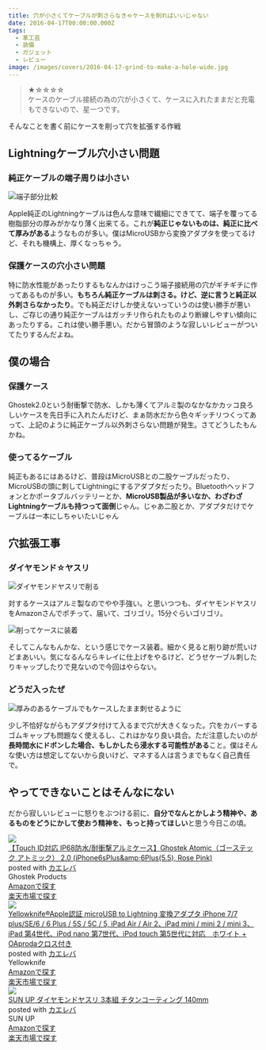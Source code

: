 ```yaml
---
title: 穴が小さくてケーブルが刺さらなきゃケースを削ればいいじゃない
date: 2016-04-17T00:00:00.000Z
tags:
  - 革工芸
  - 装備
  - ガジェット
  - レビュー
image: /images/covers/2016-04-17-grind-to-make-a-hole-wide.jpg
---
```

> ★☆☆☆☆  
ケースのケーブル接続の為の穴が小さくて、ケースに入れたままだと充電もできないので、星一つです。

そんなことを書く前にケースを削って穴を拡張する作戦

## Lightningケーブル穴小さい問題
### 純正ケーブルの端子周りは小さい
![端子部分比較](https://lh3.googleusercontent.com/L60Rr1_8xDSO3_lWZr0cATkgWSNFYNy-Gxs-lHZQsRh3_aFt9oOczCNB3V9z1X2kt9jNYpq2pdDZ5o_-NST250I86WIVLha4oUCkOjwLk1ECL9C_DmveC-GDNbyRlNgdboMyIM2Z7eGP_ArVOOZdsBqZfEHU9UXZf6jomz9xofyOGEspeAgsAcWUH1PWHAyZR3PZ3I-phCVidU_pvq74IVxpsRpvc_98RdNleCXEGaHJ6GYKPMW6kjzWHCf2ovInoAGaM8hn2Jd1IAgVbG6hZSe6duKwErDUsy8tqorbE7wtzeJQd6NDyhmfJnllpy8BkXFkZfT0Hik5DbflqcY-FnL_cX8thyk-A91STK5BVwiaFXGaKKKMa3kYCmQW1_26_4myA4-xSZnTfobmYg-Z20vTNzSza0uzzblrEkWlGnsEqRg4Z91QIfxzv2pBbWGZvCOe1Kw2MYx1zgyEudCLZGPvyO1hB1HgQ6JGvV0Cq3qs0GlQe1le2s3bJbAV0pHQzbjTQ0DsUiBcCfMVkY--bnFyeMZLzhdiMYXGzk9kPQdRAppVrVXAHCnr0x3SBsNdWLla "端子部分比較")

Apple純正のLightningケーブルは色んな意味で繊細にできてて、端子を覆ってる樹脂部分の厚みがかなり薄く出来てる。これが**純正じゃないものは、純正に比べて厚みがある**ようなものが多い。僕はMicroUSBから変換アダプタを使ってるけど、それも機構上、厚くなっちゃう。

### 保護ケースの穴小さい問題
特に防水性能があったりするもなんかはけっこう端子接続用の穴がギチギチに作ってあるものが多い。**もちろん純正ケーブルは刺さる。けど、逆に言うと純正以外刺さらなかったり**。でも純正だけしか使えないっていうのは使い勝手が悪いし、ご存じの通り純正ケーブルはガッチリ作られたものより断線しやすい傾向にあったりする。これは使い勝手悪い。だから冒頭のような寂しいレビューがついてたりするんだよね。

## 僕の場合
### 保護ケース
Ghostek2.0という耐衝撃で防水、しかも薄くてアルミ製のなかなかカッコ良ろしいケースを先日手に入れたんだけど、まぁ防水だから色々ギッチリつくってあって、上記のように純正ケーブル以外刺さらない問題が発生。さてどうしたもんかね。

### 使ってるケーブル
純正もあるにはあるけど、普段はMicroUSBとの二股ケーブルだったり、MicroUSBの頭に刺してLightningにするアダプタだったり。Bluetoothヘッドフォンとかポータブルバッテリーとか、**MicroUSB製品が多いなか、わざわざLightningケーブルも持つって面倒**じゃん。じゃあ二股とか、アダプタだけでケーブルは一本にしちゃいたいじゃん

## 穴拡張工事

### ダイヤモンド☆ヤスリ
![ダイヤモンドヤスリで削る](https://lh3.googleusercontent.com/oXrev9cn3EXGG9_lXdZrhQ8MM5NjCBn29PcuJf-L1rB3P8ARZ5Ds1CqG45boWMEOQvQMvaG8DoIXuot52ZNBEUtHA9YPQfHc1Mt8CBcfxyZaR52WDYXR3vDcPbNGaKW3mI2EOLzalfAf6eQ-BH5GNnx-3j5KctrGUpumEWr6_Fn4Ow6EIkUnDWPIrp0ZfhqDhpbtj68HGZ2yAIZD98X6T8Jqsami7an8vmIgpzzrPY_ePEcqVHE0WYgQYZouJDyfzak1dmsRCxEEbj9toO9mLTM-7poJ-fYd4JBG6kjJdecIDujEA_nr1WdWlcnKo8c_YScP12lWFOxg7k13GrWNAT5QKn3s2xdEGSDGeK7LfX78M4m408QlMWapZe1jVNEzXMuNNFrJzz9V0eT3H_jpiJf6T1yG8Fybyc7_iIo8Olx7NJiDmWQhjoVmnCA9LLGyxoy0HNiYqTYjHrMtPOJxNo7tkPuoIXI8eObMnWa80_gAHrg1vVQntXCVP_zCgSsJyHxAiZDX5aSSL6bCNNQwNxG2WAIJkey-C8tq40gKTrdau3MUpN7-4osO09KNXPuXYoDv "ダイヤモンドヤスリで削る")

対するケースはアルミ製なのでやや手強い。と思いつつも、ダイヤモンドヤスリをAmazonさんでポチって、届いて、ゴリゴリ。15分ぐらいゴリゴリ。

![削ってケースに装着](https://lh3.googleusercontent.com/wsGBu3S3sCGrlrJnMM-Bjb4-ZCqhIfV9cUMRWICd6BURUhmcL023cT74TnwlPTvLHlc4vS9qKguPYTsTtbV9ib5iCpWFkAeaPOpTVBfOLJgeG2xwe_8CpxBdY0lx1-mOk431nwpEE5btSEq9yV5nwg5NB2mdB0Y8CfaGAjfQcL4rT157Uan4X_vZnXS-SX6DYzwENQbGo_LeMpFavPHOOBlqnPmo_-omPH__7sR7VFkQ2OL18kGgLVdv1MwdcIhQkvJq4zJi0G9_HSOBmjswqnoarzWfOm9H0mz3Qb9FpLw3UwQYjT-GukhodGRf7p4WARb2KSxnvyHFdU-EXRfqSzh5R-SSfBFGI2oBlbvZLRz2a62OT49GWSA2lMMZF_RbVoQ7yAlqU3wPTSRFJ60GgRTK4fQvMRk4hSB-EuweyZ8LOqWpuPjm6-pIgsUtYKepYYM8PYipqRhT67fJatXdFx_zkfgWnUU55rx8fnR6L8XVvvQwHHkypYQ2lDZ7UtaDAGCjGLB817P4lU2_0YRBdmFuAYr1odS2-THSsIuo_BCuzUdCbfXdxvuf_Fn1D0rb3PIg "削ってケースに装着")

そしてこんなもんかな、という感じでケース装着。細かく見ると削り跡が荒いけどまあいい。気になるんならキレイに仕上げをやるけど、どうせケーブル刺したりキャップしたりで見ないので今回はやらない。

### どうだ入ったぜ
![厚みのあるケーブルでもケースしたまま刺せるように](https://lh3.googleusercontent.com/vbgTdQC6mrQzuQZkQIUtMH3MozIoCwXzCT07V0atImpuRIrDOaiZKTsVWzfPEHuLDglnFTD_hK20jU_9oTA8kI5srDhVdlKc-p3oHmeaFAj6zecS1zCjU7XXftB9lTWPjhi4gs9L8eogM9RXE-PMQSkiUxhUJ-bS9sUxJZSVo1ADOKhHZGsi_W0x3wOZvkX4o1G-a3DxRMyh5jINK5lRRNhsqB5Jz60XkcM9UDcmvn0r8TLEF8DvEzv2UllU7eoYhGC8yxPuNSMjiKm3T47ddGTTLTlzTbiK4ttKPpQ7NgbKSWdyUi1HH80z2Z9mXcqb8HMwz-jHkx0p7XHYOMi61_oRnKIMhgaIuUEbxbYPqrY4UjZTXWd3r7fntDBGA4zYfDN9ByC7EXEu1RxjEo78jdkLhZyEqfrQ17bd6lwMnQB7e4nL9Obz0GkOaYzre27MmCzwtZdij0nW9S4j3d9xoovPjS9rLDy4A2y7FaTBLyzm5LwurPtvWFT6gLOeisXp9NW_RY1uoVXMriDKyYQGOELqOhV5s35xe9dUJySB86w5TrKNzOO5gz-JD1zQar_AJbNH "厚みのあるケーブルでもケースしたまま刺せるように")

少し不恰好ながらもアダプタ付けて入るまで穴が大きくなった。穴をカバーするゴムキャップも問題なく使えるし、これはかなり良い具合。ただ注意したいのが**長時間水にドボンした場合、もしかしたら浸水する可能性がある**こと。僕はそんな使い方は想定してないから良いけど、マネする人は言うまでもなく自己責任で。

## やってできないことはそんなにない
だから寂しいレビューに怒りをぶつける前に、**自分でなんとかしよう精神や、あるものをどうにかして使おう精神を、もっと持ってほしい**と思う今日この頃。

<div class="cstmreba"><div class="kaerebalink-box"><div class="kaerebalink-image"><a href="http://www.amazon.co.jp/exec/obidos/ASIN/B018LQRFL6/akicks-22/ref=nosim/" target="_blank" ><img src="http://ecx.images-amazon.com/images/I/51SsWRmX6GL._SL160_.jpg" style="border: none;" /></a></div><div class="kaerebalink-info"><div class="kaerebalink-name"><a href="http://www.amazon.co.jp/exec/obidos/ASIN/B018LQRFL6/akicks-22/ref=nosim/" target="_blank" >【Touch ID対応 IP68防水/耐衝撃アルミケース】Ghostek Atomic（ゴーステック アトミック） 2.0 (iPhone6sPlus&amp;amp;6Plus(5.5), Rose Pink)</a><div class="kaerebalink-powered-date">posted with <a href="http://kaereba.com" rel="nofollow" target="_blank">カエレバ</a></div></div><div class="kaerebalink-detail"> Ghostek Products     </div><div class="kaerebalink-link1"><div class="shoplinkamazon"><a href="http://www.amazon.co.jp/gp/search?keywords=Ghostek%20Atomic&amp;__mk_ja_JP=%83J%83%5E%83J%83i&amp;tag=akicks-22" target="_blank" >Amazonで探す</a></div><div class="shoplinkrakuten"><a href="http://hb.afl.rakuten.co.jp/hgc/12d74d16.c27dc2b4.12d74d17.2343dd9d/?pc=http%3A%2F%2Fsearch.rakuten.co.jp%2Fsearch%2Fmall%2FGhostek%2520Atomic%2F-%2Ff.1-p.1-s.1-sf.0-st.A-v.2%3Fx%3D0%26scid%3Daf_ich_link_urltxt%26m%3Dhttp%3A%2F%2Fm.rakuten.co.jp%2F" target="_blank" >楽天市場で探す</a></div></div></div><div class="booklink-footer"></div></div></div>

<div class="cstmreba"><div class="kaerebalink-box"><div class="kaerebalink-image"><a href="http://www.amazon.co.jp/exec/obidos/ASIN/B00VQ40KI6/akicks-22/ref=nosim/" target="_blank" ><img src="http://ecx.images-amazon.com/images/I/41lZ8V%2BxytL._SL160_.jpg" style="border: none;" /></a></div><div class="kaerebalink-info"><div class="kaerebalink-name"><a href="http://www.amazon.co.jp/exec/obidos/ASIN/B00VQ40KI6/akicks-22/ref=nosim/" target="_blank" >Yellowknife®Apple認証 microUSB to Lightning 変換アダプタ iPhone 7/7 plus/SE/6 / 6 Plus / 5S / 5C / 5, iPad Air / Air 2、iPad mini / mini 2 / mini 3、iPad 第4世代、iPod nano 第7世代、iPod touch 第5世代に対応　ホワイト + OAprodaクロス付き</a><div class="kaerebalink-powered-date">posted with <a href="http://kaereba.com" rel="nofollow" target="_blank">カエレバ</a></div></div><div class="kaerebalink-detail"> Yellowknife     </div><div class="kaerebalink-link1"><div class="shoplinkamazon"><a href="http://www.amazon.co.jp/gp/search?keywords=Lightning%20%95%CF%8A%B7%83A%83_%83v%83%5E&amp;__mk_ja_JP=%83J%83%5E%83J%83i&amp;tag=akicks-22" target="_blank" >Amazonで探す</a></div><div class="shoplinkrakuten"><a href="http://hb.afl.rakuten.co.jp/hgc/12d74d16.c27dc2b4.12d74d17.2343dd9d/?pc=http%3A%2F%2Fsearch.rakuten.co.jp%2Fsearch%2Fmall%2FLightning%2520%25E5%25A4%2589%25E6%258F%259B%25E3%2582%25A2%25E3%2583%2580%25E3%2583%2597%25E3%2582%25BF%2F-%2Ff.1-p.1-s.1-sf.0-st.A-v.2%3Fx%3D0%26scid%3Daf_ich_link_urltxt%26m%3Dhttp%3A%2F%2Fm.rakuten.co.jp%2F" target="_blank" >楽天市場で探す</a></div></div></div><div class="booklink-footer"></div></div></div>

<div class="cstmreba"><div class="kaerebalink-box"><div class="kaerebalink-image"><a href="http://www.amazon.co.jp/exec/obidos/ASIN/B00BCG23WE/akicks-22/ref=nosim/" target="_blank" ><img src="http://ecx.images-amazon.com/images/I/41jUIlJiU0L._SL160_.jpg" style="border: none;" /></a></div><div class="kaerebalink-info"><div class="kaerebalink-name"><a href="http://www.amazon.co.jp/exec/obidos/ASIN/B00BCG23WE/akicks-22/ref=nosim/" target="_blank" >SUN UP ダイヤモンドヤスリ 3本組 チタンコーティング 140mm</a><div class="kaerebalink-powered-date">posted with <a href="http://kaereba.com" rel="nofollow" target="_blank">カエレバ</a></div></div><div class="kaerebalink-detail"> SUN UP     </div><div class="kaerebalink-link1"><div class="shoplinkamazon"><a href="http://www.amazon.co.jp/gp/search?keywords=%83_%83C%83%84%83%82%83%93%83h%83%84%83X%83%8A%203%96%7B%91g&amp;__mk_ja_JP=%83J%83%5E%83J%83i&amp;tag=akicks-22" target="_blank" >Amazonで探す</a></div><div class="shoplinkrakuten"><a href="http://hb.afl.rakuten.co.jp/hgc/12d74d16.c27dc2b4.12d74d17.2343dd9d/?pc=http%3A%2F%2Fsearch.rakuten.co.jp%2Fsearch%2Fmall%2F%25E3%2583%2580%25E3%2582%25A4%25E3%2583%25A4%25E3%2583%25A2%25E3%2583%25B3%25E3%2583%2589%25E3%2583%25A4%25E3%2582%25B9%25E3%2583%25AA%25203%25E6%259C%25AC%25E7%25B5%2584%2F-%2Ff.1-p.1-s.1-sf.0-st.A-v.2%3Fx%3D0%26scid%3Daf_ich_link_urltxt%26m%3Dhttp%3A%2F%2Fm.rakuten.co.jp%2F" target="_blank" >楽天市場で探す</a></div></div></div><div class="booklink-footer"></div></div></div>
